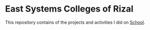 # East Systems Colleges of Rizal

This repository contains of the projects and activities I did on [School](https://eastsystemsrizal.com/).
